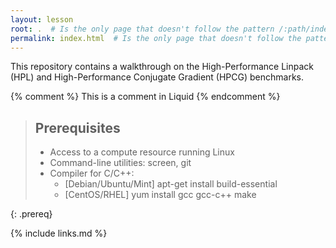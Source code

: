 ```yaml
---
layout: lesson
root: .  # Is the only page that doesn't follow the pattern /:path/index.html
permalink: index.html  # Is the only page that doesn't follow the pattern /:path/index.html
---
```


This repository contains a walkthrough on the High-Performance Linpack (HPL)
and High-Performance Conjugate Gradient (HPCG) benchmarks.

<!-- this is an html comment -->

{% comment %} This is a comment in Liquid {% endcomment %}

> ## Prerequisites
>
> * Access to a compute resource running Linux
> * Command-line utilities: screen, git
> * Compiler for C/C++:
>   - [Debian/Ubuntu/Mint] apt-get install build-essential
>   - [CentOS/RHEL] yum install gcc gcc-c++ make
>   
{: .prereq}

{% include links.md %}
